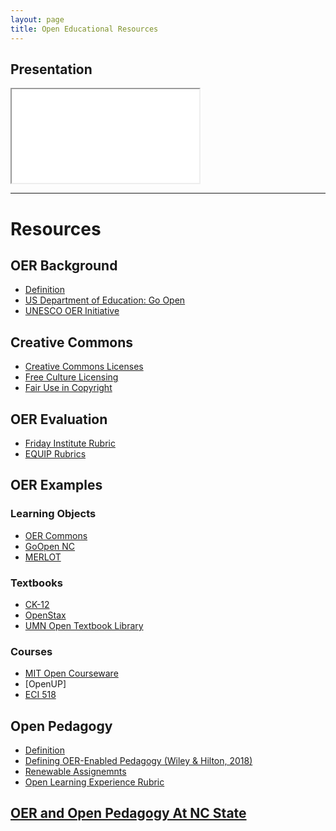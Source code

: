 ```yaml
---
layout: page
title: Open Educational Resources
---
```

<h2 class="sr-only">Presentation</h2>
<div class="embed-responsive embed-responsive-16by9">
  <iframe class="embed-responsive-item" src="presentation.html"></iframe>
</div>
<hr class="mb-5">

# Resources

## OER Background
* [Definition](http://opencontent.org/definition/)
* [US Department of Education: Go Open](https://tech.ed.gov/open/)
* [UNESCO OER Initiative](https://en.unesco.org/themes/building-knowledge-societies/oer)

## Creative Commons
* [Creative Commons Licenses](https://creativecommons.org/choose/#metadata)
* [Free Culture Licensing](https://creativecommons.org/share-your-work/public-domain/freeworks)
* [Fair Use in Copyright](https://fairuse.stanford.edu/overview/fair-use/)

## OER Evaluation
* [Friday Institute Rubric](https://ncdli.fi.ncsu.edu/resources/docs/content_quality_review_tools.pdf)
* [EQUIP Rubrics](https://www.achieve.org/files/AchieveOERRubrics_1.pdf)

## OER Examples
### Learning Objects
* [OER Commons](https://www.oercommons.org)
* [GoOpen NC](https://goopennc.oercommons.org)
* [MERLOT](https://www.merlot.org/merlot/)

### Textbooks
* [CK-12](http://www.ck12.org)
* [OpenStax](https://openstax.org)
* [UMN Open Textbook Library](https://open.umn.edu/opentextbooks/)

### Courses
* [MIT Open Courseware](https://ocw.mit.edu/index.htm)
* [OpenUP]
* [ECI 518](https://mjsamberg.github.io/courses/dlprograms/index.html)

## Open Pedagogy
* [Definition](https://opencontent.org/blog/archives/2975)
* [Defining OER-Enabled Pedagogy (Wiley & Hilton, 2018)](http://www.irrodl.org/index.php/irrodl/article/view/3601/4724)
* [Renewable Assignemnts](http://flexible.learning.ubc.ca/news-events/renewable-assignments-student-work-adding-value-to-the-world/)
* [Open Learning Experience Rubric](http://xolotl.org/okp-learning-experience-rubric/)

## [OER  and Open Pedagogy At NC State](https://www.lib.ncsu.edu/do/open-education)
